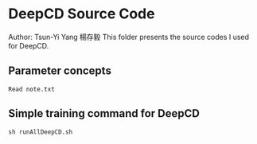 # DeepCD Source Code

Author: Tsun-Yi Yang 楊存毅
This folder presents the source codes I used for DeepCD.

## Parameter concepts
```
Read note.txt
```

## Simple training command for DeepCD
```
sh runAllDeepCD.sh
```
